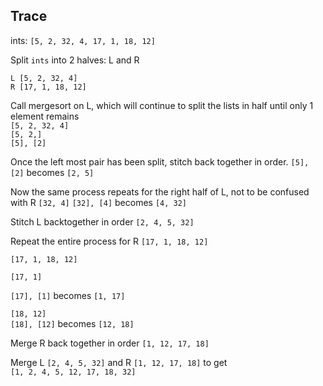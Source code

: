## Trace
ints: `[5, 2, 32, 4, 17, 1, 18, 12]` 


Split `ints` into 2 halves: L and R  

`L [5, 2, 32, 4]`   
`R [17, 1, 18, 12]`


Call mergesort on L, which will continue to split the lists in half until only 1 element remains  
  `[5, 2, 32, 4]`  
  `[5, 2,]`  
  `[5], [2]`  

Once the left most pair has been split, stitch back together in order.
  `[5], [2]` becomes `[2, 5]`

Now the same process repeats for the right half of L, not to be confused with R
`[32, 4]`
`[32], [4]` becomes `[4, 32]`

Stitch L backtogether in order
  `[2, 4, 5, 32]`

Repeat the entire process for R `[17, 1, 18, 12]`  

`[17, 1, 18, 12]`  

`[17, 1] `  

`[17], [1]` becomes `[1, 17]`  

`[18, 12]`  
`[18], [12]` becomes `[12, 18]`

Merge R back together in order
  `[1, 12, 17, 18]`

Merge L `[2, 4, 5, 32]` and R `[1, 12, 17, 18]` to get  
 `[1, 2, 4, 5, 12, 17, 18, 32]`

